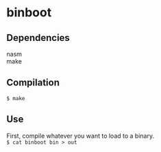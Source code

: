 # binboot

## Dependencies
nasm  
make

## Compilation
`$ make`

## Use
First, compile whatever you want to load to a binary.  
`$ cat binboot bin > out`